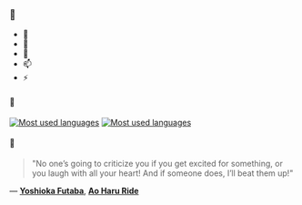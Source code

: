 ### 👋

- 🔭
- 🌱
- 💬
- 📫
- ⚡

#### 🧏

[![Most used languages](https://github-readme-stats-aynah.vercel.app/api/top-langs/?username=aynh&theme=solarized-dark&langs_count=6&layout=compact&hide_title=true)](https://github.com/anuraghazra/github-readme-stats#gh-dark-mode-only)
[![Most used languages](https://github-readme-stats-aynah.vercel.app/api/top-langs/?username=aynh&theme=solarized-light&langs_count=6&layout=compact&hide_title=true)](https://github.com/anuraghazra/github-readme-stats#gh-light-mode-only)

#### 💬

> "No one’s going to criticize you if you get excited for something, or you laugh with all your heart! And if someone does, I’ll beat them up!"

&mdash; [**Yoshioka Futaba**](https://myanimelist.net/character.php?q=Yoshioka%20Futaba&cat=character), [**Ao Haru Ride**](https://myanimelist.net/search/all?q=Ao%20Haru%20Ride&cat=all)

